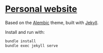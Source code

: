 # [Personal website](https://zhiqin1998.github.io)

Based on the [Alembic](https://alembic.darn.es/) theme, built with [Jekyll](https://jekyllrb.com/).

Install and run with:
```bash
bundle install
bundle exec jekyll serve
```
